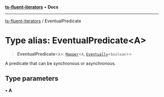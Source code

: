 [**ts-fluent-iterators**](../README.md) • **Docs**

---

[ts-fluent-iterators](../README.md) / EventualPredicate

# Type alias: EventualPredicate\<A\>

> **EventualPredicate**\<`A`\>: [`Mapper`](Mapper.md)\<`A`, [`Eventually`](Eventually.md)\<`boolean`\>\>

A predicate that can be synchronous or asynchronous.

## Type parameters

• **A**
